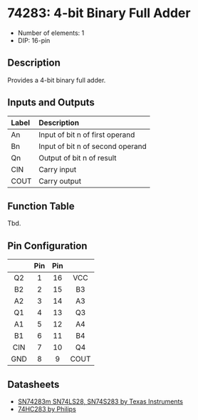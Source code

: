 # 74283: 4-bit Binary Full Adder

* Number of elements: 1
* DIP: 16-pin

## Description

Provides a 4-bit binary full adder.

## Inputs and Outputs

| Label | Description                      |
|:----- |:---------------------------------|
| An    | Input of bit n of first operand  |
| Bn    | Input of bit n of second operand |
| Qn    | Output of bit n of result        |
| CIN   | Carry input                      |
| COUT  | Carry output                     |

## Function Table

Tbd.

## Pin Configuration

|     | Pin | Pin |      |
|:---:|:---:|:---:|:----:|
| Q2  |   1 |  16 | VCC  |
| B2  |   2 |  15 | B3   |
| A2  |   3 |  14 | A3   |
| Q1  |   4 |  13 | Q3   |
| A1  |   5 |  12 | A4   |
| B1  |   6 |  11 | B4   |
| CIN |   7 |  10 | Q4   |
| GND |   8 |   9 | COUT |

## Datasheets

* [SN74283m SN74LS28, SN74S283 by Texas Instruments](http://www.ti.com.cn/cn/lit/ds/symlink/sn54283.pdf)
* [74HC283 by Philips](http://www.farnell.com/datasheets/1846165.pdf)
